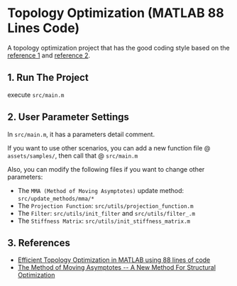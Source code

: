 # Topology Optimization (MATLAB 88 Lines Code)
A topology optimization project that has the good coding style based on the [reference 1](https://link.springer.com/article/10.1007/s00158-010-0594-7) and [reference 2](http://paulino.princeton.edu/courses/cee307/2016/resources/papers/IJNME_MMA1987.pdf).

## 1. Run The Project
execute `src/main.m`

## 2. User Parameter Settings
In `src/main.m`, it has a parameters detail comment.

If you want to use other scenarios, you can add a new function file @ `assets/samples/`, then call that @ `src/main.m`

Also, you can modify the following files if you want to change other parameters:
- The `MMA (Method of Moving Asymptotes)` update method: `src/update_methods/mma/*`
- The `Projection Function`: `src/utils/projection_function.m`
- The `Filter`: `src/utils/init_filter` and `src/utils/filter_.m`
- The `Stiffness Matrix`: `src/utils/init_stiffness_matrix.m`

## 3. References
- [Efficient Topology Optimization in MATLAB using 88 lines of code](https://link.springer.com/article/10.1007/s00158-010-0594-7)
- [The Method of Moving Asymptotes -- A New Method For Structural Optimization](http://paulino.princeton.edu/courses/cee307/2016/resources/papers/IJNME_MMA1987.pdf)